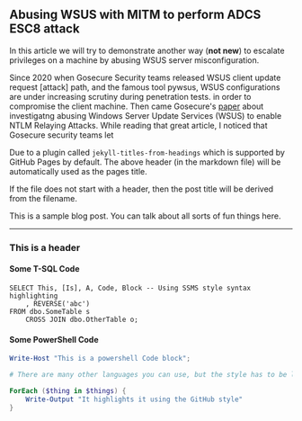 ## Abusing WSUS with MITM to perform ADCS ESC8 attack

In this article we will try to demonstrate another way (**not new**) to escalate privileges on a machine by abusing WSUS server misconfiguration.

Since 2020 when Gosecure Security teams released WSUS client update request [attack] path, and the famous tool pywsus, WSUS configurations are under increasing scrutiny during penetration tests. in order to compromise the client machine.
Then came Gosecure's [paper](https://www.gosecure.net/blog/2021/11/22/gosecure-investigates-abusing-windows-server-update-services-wsus-to-enable-ntlm-relaying-attacks/) about investigatng abusing Windows Server Update Services (WSUS) to enable NTLM Relaying Attacks.
While reading that great article, I noticed that Gosecure security teams let




Due to a plugin called `jekyll-titles-from-headings` which is supported by GitHub Pages by default. The above header (in the markdown file) will be automatically used as the pages title.

If the file does not start with a header, then the post title will be derived from the filename.

This is a sample blog post. You can talk about all sorts of fun things here.

---

### This is a header

#### Some T-SQL Code

```tsql
SELECT This, [Is], A, Code, Block -- Using SSMS style syntax highlighting
    , REVERSE('abc')
FROM dbo.SomeTable s
    CROSS JOIN dbo.OtherTable o;
```

#### Some PowerShell Code

```powershell
Write-Host "This is a powershell Code block";

# There are many other languages you can use, but the style has to be loaded first

ForEach ($thing in $things) {
    Write-Output "It highlights it using the GitHub style"
}
```
